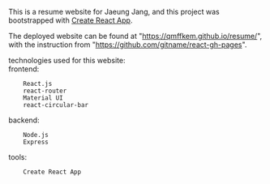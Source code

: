 This is a resume website for Jaeung Jang, and this project was bootstrapped with [Create React App](https://github.com/facebook/create-react-app).

The deployed website can be found at "https://qmffkem.github.io/resume/",
with the instruction from "https://github.com/gitname/react-gh-pages".

technologies used for this website:  
frontend:  
```
    React.js  
    react-router  
    Material UI  
    react-circular-bar  
```
backend:  
```
    Node.js  
    Express  
```
tools:  
```
    Create React App  
```